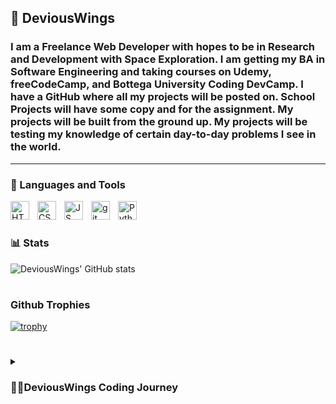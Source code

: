  ## :floppy_disk: DeviousWings
<h3>I am a Freelance Web Developer with hopes to be in Research and Development with Space Exploration. I am getting my BA in Software Engineering and taking courses on Udemy, freeCodeCamp, and Bottega University Coding DevCamp. I have a GitHub where all my projects will be posted on. School Projects will have some copy and for the assignment. My projects will be built from the ground up. My projects will be testing my knowledge of certain day-to-day problems I see in the world. </h3>

---
### :toolbox: Languages and Tools

<img align="left" alt="HTML5" width="30px" style="padding-right:10px;" src="https://cdn.jsdelivr.net/gh/devicons/devicon/icons/html5/html5-original.svg" />          
<img align="left" alt="CSS3" width="30px" style="padding-right:10px;" src="https://cdn.jsdelivr.net/gh/devicons/devicon/icons/css3/css3-original.svg" />          
<img align="left" alt="JS" width="30px" style="padding-right:10px;" src="https://cdn.jsdelivr.net/gh/devicons/devicon/icons/javascript/javascript-original.svg" />
<img align="left" alt="git" width="30px" style="padding-right:10px;" src="https://cdn.jsdelivr.net/gh/devicons/devicon/icons/git/git-original.svg" />          
<img align="left" alt="Python" width="30px" style="padding-right:10px;" src="https://cdn.jsdelivr.net/gh/devicons/devicon/icons/python/python-original.svg" />
<br />

#

### 📊 Stats

![DeviousWings' GitHub stats](https://github-readme-stats.vercel.app/api?username=DeviousWings&show_icons=true&theme=tokyonight)

#
### Github Trophies
[![trophy](https://github-profile-trophy.vercel.app/?username=DeviousWings&theme=onedark&column=4&margin-w=15&margin-h=15)](https://github.com/ryo-ma/github-profile-trophy)


#
<details>
<summary><h3>👨‍💻DeviousWings Coding Journey</h3></summary>
    I started my journey as the family IT guy. I knew I liked messing with computers, fixing them, tweeking them, and understanding how they worked. I soon starting looking at what I could do in the filed. I went from Industrial Engineering > Mechatronic Engineering > then finally realized I liked being able to create the software. I landed on Software Engineering/Development. I am studying Web Development and Machine Learning. I will soon start publishing my twitter bot.
